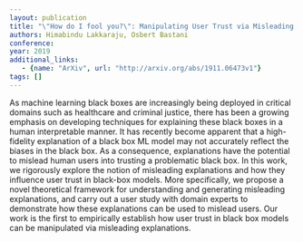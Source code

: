 ```yaml
---
layout: publication
title: "\"How do I fool you?\": Manipulating User Trust via Misleading Black Box Explanations"
authors: Himabindu Lakkaraju, Osbert Bastani
conference: 
year: 2019
additional_links: 
   - {name: "ArXiv", url: "http://arxiv.org/abs/1911.06473v1"}
tags: []
---
```

As machine learning black boxes are increasingly being deployed in critical
domains such as healthcare and criminal justice, there has been a growing
emphasis on developing techniques for explaining these black boxes in a human
interpretable manner. It has recently become apparent that a high-fidelity
explanation of a black box ML model may not accurately reflect the biases in
the black box. As a consequence, explanations have the potential to mislead
human users into trusting a problematic black box. In this work, we rigorously
explore the notion of misleading explanations and how they influence user trust
in black-box models. More specifically, we propose a novel theoretical
framework for understanding and generating misleading explanations, and carry
out a user study with domain experts to demonstrate how these explanations can
be used to mislead users. Our work is the first to empirically establish how
user trust in black box models can be manipulated via misleading explanations.